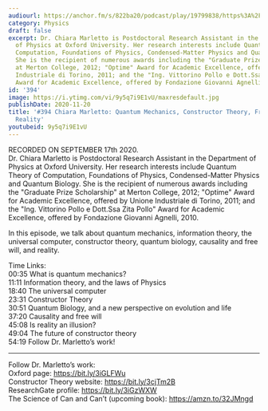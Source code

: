 ```yaml
---
audiourl: https://anchor.fm/s/822ba20/podcast/play/19799838/https%3A%2F%2Fd3ctxlq1ktw2nl.cloudfront.net%2Fstaging%2F2020-8-18%2F15100f00-6bdb-c21f-7f1e-da5bb71fa89c.m4a
category: Physics
draft: false
excerpt: Dr. Chiara Marletto is Postdoctoral Research Assistant in the Department
  of Physics at Oxford University. Her research interests include Quantum Theory of
  Computation, Foundations of Physics, Condensed-Matter Physics and Quantum Biology.
  She is the recipient of numerous awards including the "Graduate Prize Scholarship"
  at Merton College, 2012; "Optime" Award for Academic Excellence, offered by Unione
  Industriale di Torino, 2011; and the "Ing. Vittorino Pollo e Dott.Ssa Zita Pollo"
  Award for Academic Excellence, offered by Fondazione Giovanni Agnelli, 2010.
id: '394'
image: https://i.ytimg.com/vi/9y5q7i9E1vU/maxresdefault.jpg
publishDate: 2020-11-20
title: '#394 Chiara Marletto: Quantum Mechanics, Constructor Theory, Free Will, and
  Reality'
youtubeid: 9y5q7i9E1vU
---
```

<div class="timelinks">

RECORDED ON SEPTEMBER 17th 2020.  
Dr. Chiara Marletto is Postdoctoral Research Assistant in the Department of Physics at Oxford University. Her research interests include Quantum Theory of Computation, Foundations of Physics, Condensed-Matter Physics and Quantum Biology. She is the recipient of numerous awards including the "Graduate Prize Scholarship" at Merton College, 2012; "Optime" Award for Academic Excellence, offered by Unione Industriale di Torino, 2011; and the "Ing. Vittorino Pollo e Dott.Ssa Zita Pollo" Award for Academic Excellence, offered by Fondazione Giovanni Agnelli, 2010.

In this episode, we talk about quantum mechanics, information theory, the universal computer, constructor theory, quantum biology, causality and free will, and reality.

Time Links:  
<time>00:35</time> What is quantum mechanics?  
<time>11:11</time> Information theory, and the laws of Physics  
<time>18:40</time> The universal computer  
<time>23:31</time> Constructor Theory  
<time>30:51</time> Quantum Biology, and a new perspective on evolution and life  
<time>37:20</time> Causality and free will  
<time>45:08</time> Is reality an illusion?  
<time>49:04</time> The future of constructor theory  
<time>54:19</time> Follow Dr. Marletto’s work!

---

Follow Dr. Marletto’s work:  
Oxford page: https://bit.ly/3iGLFWu  
Constructor Theory website: https://bit.ly/3cjTm2B  
ResearchGate profile: https://bit.ly/3iGzWXW  
The Science of Can and Can’t (upcoming book): https://amzn.to/32JMngd
</div>

